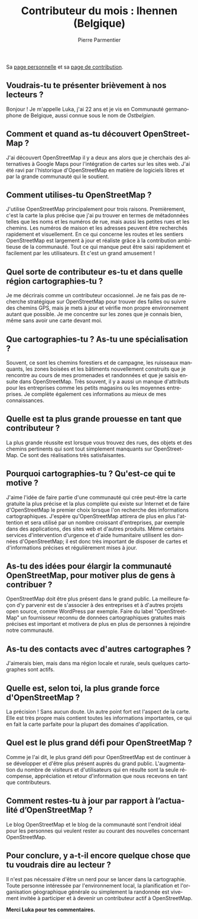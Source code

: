 ﻿---
title: "Contributeur du mois : lhennen (Belgique)"
featured:
layout: post
category: motm
author: Pierre Parmentier
lang: fr
---

Sa [page personnelle](https://www.openstreetmap.org/user/lhennen) et sa [page de contribution](https://hdyc.neis-one.org/?lhennen).

## Voudrais-tu te présenter brièvement à nos lecteurs ?

Bonjour ! Je m'appelle Luka, j'ai 22 ans et je vis en Communauté germanophone de Belgique, aussi connue sous le nom de *Ostbelgien*.

## Comment et quand as-tu découvert OpenStreetMap ?

J'ai découvert OpenStreetMap il y a deux ans alors que je cherchais des alternatives à Google Maps pour l'intégration de cartes sur les sites web. J'ai été ravi par l'historique d'OpenStreetMap en matière de logiciels libres et par la grande communauté qui le soutient.

## Comment utilises-tu OpenStreetMap ?

J'utilise OpenStreetMap principalement pour trois raisons. Premièrement, c'est la carte la plus précise que j'ai pu trouver en termes de métadonnées telles que les noms et les numéros de rue, mais aussi les petites rues et les chemins. Les numéros de maison et les adresses peuvent être recherchés rapidement et visuellement. En ce qui concerne les routes et les sentiers
OpenStreetMap est largement à jour et réaliste grâce à la contribution ambitieuse de la communauté. Tout ce qui manque peut être saisi rapidement et facilement par les utilisateurs. Et c'est un grand amusement !

## Quel sorte de contributeur es-tu et dans quelle région cartographies-tu ?

Je me décrirais comme un contributeur occasionnel. Je ne fais pas de recherche stratégique sur OpenStreetMap pour trouver des failles ou suivre des chemins GPS, mais je mets à jour et vérifie mon propre environnement autant que possible. Je me concentre sur les zones que je connais bien, même sans avoir une carte devant moi.

## Que cartographies-tu ? As-tu une spécialisation ?

Souvent, ce sont les chemins forestiers et de campagne, les ruisseaux manquants, les zones boisées et les bâtiments nouvellement construits que je rencontre au cours de mes promenades et randonnées et que je saisis ensuite dans OpenStreetMap. Très souvent, il y a aussi un manque d'attributs pour les entreprises comme les petits magasins ou les moyennes entreprises. Je complète également ces informations au mieux de mes connaissances.

## Quelle est ta plus grande prouesse en tant que contributeur ?

La plus grande réussite est lorsque vous trouvez des rues, des objets et des chemins pertinents qui sont tout simplement manquants sur OpenStreetMap. Ce sont des réalisations très satisfaisantes.

## Pourquoi cartographies-tu ? Qu'est-ce qui te motive ?

J'aime l'idée de faire partie d'une communauté qui crée peut-être la carte gratuite la plus précise et la plus complète qui existe sur Internet et de faire d'OpenStreetMap le premier choix lorsque l'on recherche des informations cartographiques. J'espère qu'OpenStreetMap attirera de plus en plus l'attention et sera utilisé par un nombre croissant d'entreprises, par exemple dans des applications, des sites web et d'autres produits. Même certains services d'intervention d'urgence et d'aide humanitaire utilisent les données d'OpenStreetMap; il est donc très important de disposer de cartes et d'informations précises et régulièrement mises à jour.

## As-tu des idées pour élargir la communauté OpenStreetMap, pour motiver plus de gens à contribuer ?

OpenStreetMap doit être plus présent dans le grand public. La meilleure façon d'y parvenir est de s'associer à des entreprises et à d'autres projets open source, comme WordPress par exemple. Faire du label "OpenStreetMap" un fournisseur reconnu de données cartographiques gratuites mais précises est important et motivera de plus en plus de personnes à rejoindre notre communauté.

## As-tu des contacts avec d'autres cartographes ?

J'aimerais bien, mais dans ma région locale et rurale, seuls quelques cartographes sont actifs.

## Quelle est, selon toi, la plus grande force d'OpenStreetMap ?

La précision ! Sans aucun doute. Un autre point fort est l'aspect de la carte. Elle est très propre mais contient toutes les informations importantes, ce qui en fait la carte parfaite pour la plupart des domaines d'application.

## Quel est le plus grand défi pour OpenStreetMap ?

Comme je l'ai dit, le plus grand défi pour OpenStreetMap est de continuer à se développer et d'être plus présent auprès du grand public. L'augmentation du nombre de visiteurs et d'utilisateurs qui en résulte sont la seule récompense, appréciation et retour d'information que nous recevons en tant que contributeurs.

## Comment restes-tu à jour par rapport à l’actualité d’OpenStreetMap ?

Le blog OpenStreetMap et le blog de la communauté sont l'endroit idéal pour les personnes qui veulent rester au courant des nouvelles concernant OpenStreetMap.

## Pour conclure, y a-t-il encore quelque chose que tu voudrais dire au lecteur ?

Il n'est pas nécessaire d'être un nerd pour se lancer dans la cartographie. Toute personne intéressée par l'environnement local, la planification et l'organisation géographique générale ou simplement la randonnée est vivement invitée à participer et à devenir un contributeur actif à OpenStreetMap.

**Merci Luka pour tes commentaires.**
